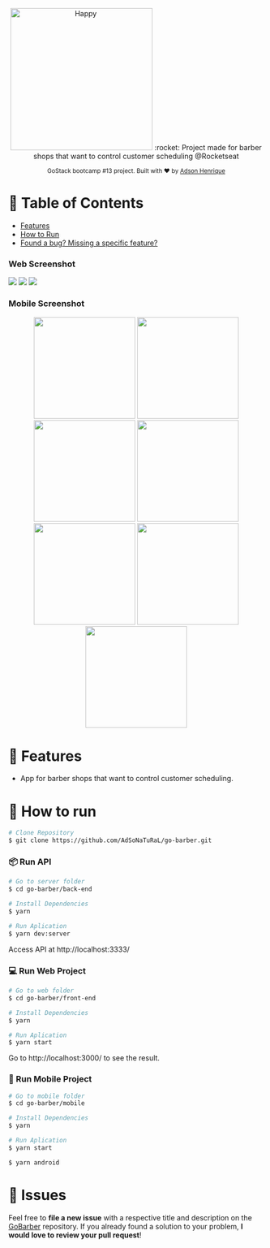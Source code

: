 <p align="center">
   <img src="https://user-images.githubusercontent.com/26275918/97177124-48de6600-1796-11eb-8b13-b15951602191.png" alt="Happy" width="280"/>
   :rocket: Project made for barber shops that want to control customer scheduling @Rocketseat
</p>

<div align="center">
  <sub>GoStack bootcamp #13 project. Built with ❤︎ by
    <a href="https://github.com/AdSoNaTuRaL">Adson Henrique</a>
  </sub>
</div>

# :pushpin: Table of Contents

* [Features](#rocket-features)
* [How to Run](#construction_worker-how-to-run)
* [Found a bug? Missing a specific feature?](#bug-issues)

### Web Screenshot
<div>
  <img src="https://user-images.githubusercontent.com/26275918/97177704-d326ca00-1796-11eb-8471-7463d470e8fc.png">
  <img src="https://user-images.githubusercontent.com/26275918/97177751-e5086d00-1796-11eb-8973-c427800640a1.png">
  <img src="https://user-images.githubusercontent.com/26275918/97177762-e6d23080-1796-11eb-8f81-576dfcc6361e.png">
</div>

### Mobile Screenshot
<div align="center">
   <img src="https://user-images.githubusercontent.com/26275918/97177873-108b5780-1797-11eb-9e51-3e33108a1d27.png" width="200">
   <img src="https://user-images.githubusercontent.com/26275918/97177878-11bc8480-1797-11eb-9c54-96f0c70cda00.png" width="200">
   <img src="https://user-images.githubusercontent.com/26275918/97177879-11bc8480-1797-11eb-894c-a62d6b7d89fd.png" width="200">
   <img src="https://user-images.githubusercontent.com/26275918/97177882-12551b00-1797-11eb-8ced-de6266e1bebf.png" width="200">
   <img src="https://user-images.githubusercontent.com/26275918/97177884-12edb180-1797-11eb-8f2a-06c510d87b79.png" width="200">
   <img src="https://user-images.githubusercontent.com/26275918/97177885-12edb180-1797-11eb-9060-20b4f9102298.png" width="200">
   <img src="https://user-images.githubusercontent.com/26275918/97177886-13864800-1797-11eb-80aa-06fc8fd71014.png" width="200">
</div>

# :rocket: Features

* App for barber shops that want to control customer scheduling.

# :construction_worker: How to run
```bash
# Clone Repository
$ git clone https://github.com/AdSoNaTuRaL/go-barber.git
```
### 📦 Run API

```bash
# Go to server folder
$ cd go-barber/back-end

# Install Dependencies
$ yarn

# Run Aplication
$ yarn dev:server
```
Access API at http://localhost:3333/

### 💻 Run Web Project

```bash
# Go to web folder
$ cd go-barber/front-end

# Install Dependencies
$ yarn

# Run Aplication
$ yarn start
```
Go to http://localhost:3000/ to see the result.

### 📱 Run Mobile Project

```bash
# Go to mobile folder
$ cd go-barber/mobile

# Install Dependencies
$ yarn

# Run Aplication
$ yarn start

$ yarn android
```

# :bug: Issues

Feel free to **file a new issue** with a respective title and description on the [GoBarber](https://github.com/AdSoNaTuRaL/go-barber/issues) repository. If you already found a solution to your problem, **I would love to review your pull request**!
